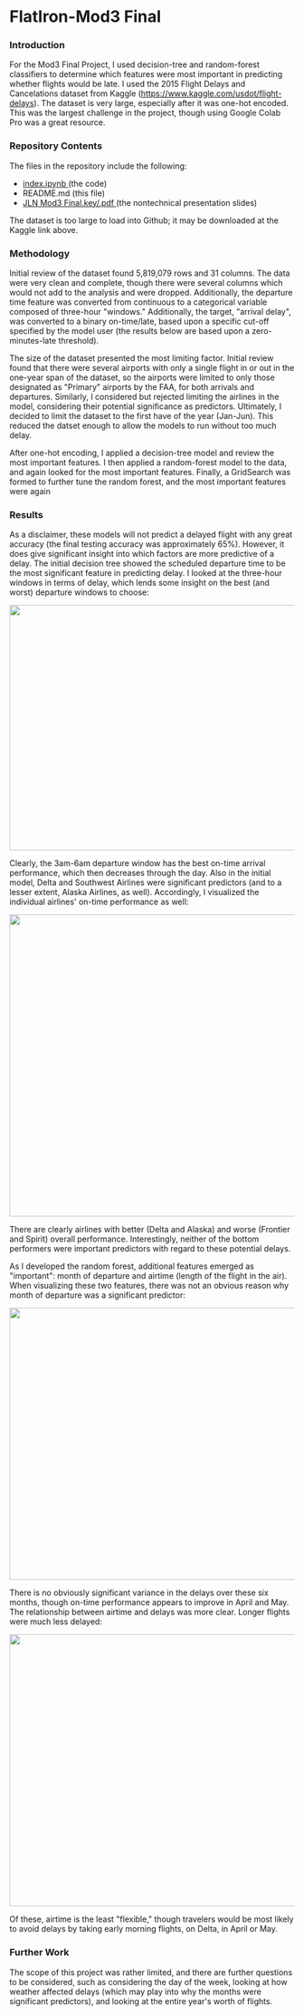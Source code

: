 # FlatIron-Mod3 Final 

### Introduction

For the Mod3 Final Project, I used decision-tree and random-forest classifiers to determine which features were most important in predicting whether flights would be late.  I used the 2015 Flight Delays and Cancelations dataset from Kaggle (https://www.kaggle.com/usdot/flight-delays).  The dataset is very large, especially after it was one-hot encoded.  This was the largest challenge in the project, though using Google Colab Pro was a great resource.  

### Repository Contents

The files in the repository include the following: 
* <a href= "https://github.com/jnels13/Flight_Delay_Predictors_Supervised_Learning_Flatiron3.2.1/blob/master/index.ipynb"> index.ipynb </a> (the code)
* README.md (this file)
* <a href="https://github.com/jnels13/Flight_Delay_Predictors_Supervised_Learning_Flatiron3.2.1/blob/master/JLN%20Mod3%20Final.pdf">JLN Mod3 Final.key/.pdf </a> (the nontechnical presentation slides)

The dataset is too large to load into Github; it may be downloaded at the Kaggle link above. 

### Methodology

Initial review of the dataset found 5,819,079 rows and 31 columns. The data were very clean and complete, though there were several columns which would not add to the analysis and were dropped. Additionally, the departure time feature was converted from continuous to a categorical variable composed of three-hour "windows." Additionally, the target, "arrival delay", was converted to a binary on-time/late, based upon a specific cut-off specified by the model user (the results below are based upon a zero-minutes-late threshold).

The size of the dataset presented the most limiting factor. Initial review found that there were several airports with only a single flight in or out in the one-year span of the dataset, so the airports were limited to only those designated as "Primary" airports by the FAA, for both arrivals and departures.  Similarly, I considered but rejected limiting the airlines in the model, considering their potential significance as predictors. Ultimately, I decided to limit the dataset to the first have of the year (Jan-Jun).  This reduced the datset enough to allow the models to run without too much delay. 

After one-hot encoding, I applied a decision-tree model and review the most important features. I then applied a random-forest model to the data, and again looked for the most important features. Finally, a GridSearch was formed to further tune the random forest, and the most important features were again 


### Results

As a disclaimer, these models will not predict a delayed flight with any great accuracy (the final testing accuracy was approximately 65%). However, it does give significant insight into which factors are more predictive of a delay. The initial decision tree showed the scheduled departure time to be the most significant feature in predicting delay. I looked at the three-hour windows in terms of delay, which lends some insight on the best (and worst) departure windows to choose: 

<img src="https://github.com/jnels13/Flight_Delay_Predictors_Supervised_Learning_Flatiron3.2.1/blob/master/Departuretime.png?raw=true" width="718" height="433">

Clearly, the 3am-6am departure window has the best on-time arrival performance, which then decreases through the day. Also in the initial model, Delta and Southwest Airlines were significant predictors (and to a lesser extent, Alaska Airlines, as well). Accordingly, I visualized the individual airlines' on-time performance as well:

<img src="https://github.com/jnels13/Flight_Delay_Predictors_Supervised_Learning_Flatiron3.2.1/blob/master/Airline.png?raw=true" width="920" height="533">

There are clearly airlines with better (Delta and Alaska) and worse (Frontier and Spirit) overall performance. Interestingly, neither of the bottom performers were important predictors with regard to these potential delays. 

As I developed the random forest, additional features emerged as "important": month of departure and airtime (length of the flight in the air). When visualizing these two features, there was not an obvious reason why month of departure was a significant predictor: 

<img src="https://github.com/jnels13/Flight_Delay_Predictors_Supervised_Learning_Flatiron3.2.1/blob/master/Month.png?raw=true" width="709" height="480">

There is no obviously significant variance in the delays over these six months, though on-time performance appears to improve in April and May.  The relationship between airtime and delays was more clear. Longer flights were much less delayed: 

<img src="https://github.com/jnels13/Flight_Delay_Predictors_Supervised_Learning_Flatiron3.2.1/blob/master/Airtime.png?raw=true" width="700" height="480">

Of these, airtime is the least "flexible," though travelers would be most likely to avoid delays by taking early morning flights, on Delta, in April or May.

### Further Work

The scope of this project was rather limited, and there are further questions to be considered, such as considering the day of the week, looking at how weather affected delays (which may play into why the months were significant predictors), and looking at the entire year's worth of flights. 


